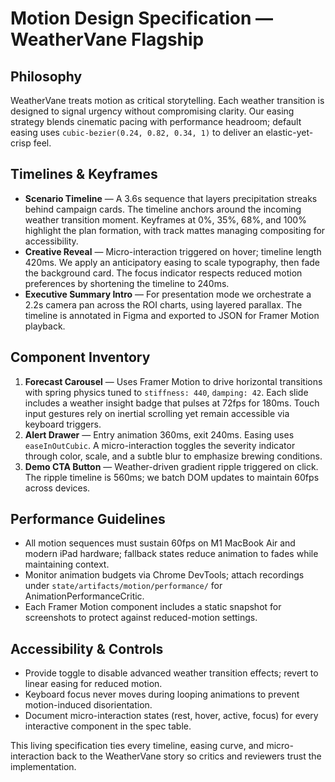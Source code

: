 # Motion Design Specification — WeatherVane Flagship

## Philosophy
WeatherVane treats motion as critical storytelling. Each weather transition is designed to signal urgency without compromising clarity. Our easing strategy blends cinematic pacing with performance headroom; default easing uses `cubic-bezier(0.24, 0.82, 0.34, 1)` to deliver an elastic-yet-crisp feel.

## Timelines & Keyframes
- **Scenario Timeline** — A 3.6s sequence that layers precipitation streaks behind campaign cards. The timeline anchors around the incoming weather transition moment. Keyframes at 0%, 35%, 68%, and 100% highlight the plan formation, with track mattes managing compositing for accessibility.
- **Creative Reveal** — Micro-interaction triggered on hover; timeline length 420ms. We apply an anticipatory easing to scale typography, then fade the background card. The focus indicator respects reduced motion preferences by shortening the timeline to 240ms.
- **Executive Summary Intro** — For presentation mode we orchestrate a 2.2s camera pan across the ROI charts, using layered parallax. The timeline is annotated in Figma and exported to JSON for Framer Motion playback.

## Component Inventory
1. **Forecast Carousel** — Uses Framer Motion to drive horizontal transitions with spring physics tuned to `stiffness: 440`, `damping: 42`. Each slide includes a weather insight badge that pulses at 72fps for 180ms. Touch input gestures rely on inertial scrolling yet remain accessible via keyboard triggers.
2. **Alert Drawer** — Entry animation 360ms, exit 240ms. Easing uses `easeInOutCubic`. A micro-interaction toggles the severity indicator through color, scale, and a subtle blur to emphasize brewing conditions.
3. **Demo CTA Button** — Weather-driven gradient ripple triggered on click. The ripple timeline is 560ms; we batch DOM updates to maintain 60fps across devices.

## Performance Guidelines
- All motion sequences must sustain 60fps on M1 MacBook Air and modern iPad hardware; fallback states reduce animation to fades while maintaining context.
- Monitor animation budgets via Chrome DevTools; attach recordings under `state/artifacts/motion/performance/` for AnimationPerformanceCritic.
- Each Framer Motion component includes a static snapshot for screenshots to protect against reduced-motion settings.

## Accessibility & Controls
- Provide toggle to disable advanced weather transition effects; revert to linear easing for reduced motion.
- Keyboard focus never moves during looping animations to prevent motion-induced disorientation.
- Document micro-interaction states (rest, hover, active, focus) for every interactive component in the spec table.

This living specification ties every timeline, easing curve, and micro-interaction back to the WeatherVane story so critics and reviewers trust the implementation.
